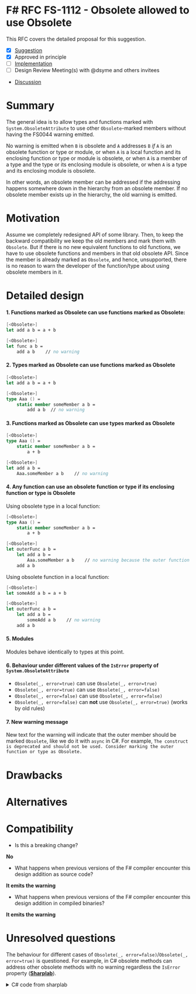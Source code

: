 # F# RFC FS-1112 - Obsolete allowed to use Obsolete

<!--The design suggestion [Obsolete allowed to use Obsolete](https://github.com/fsharp/fslang-suggestions/issues/1055) has been marked "approved in principle".
-->

This RFC covers the detailed proposal for this suggestion.

- [x] [Suggestion](https://github.com/fsharp/fslang-suggestions/issues/1055)
- [x] Approved in principle
- [ ] [Implementation](https://github.com/dotnet/fsharp/pull/FILL-ME-IN)
- [ ] Design Review Meeting(s) with @dsyme and others invitees
- [Discussion](https://github.com/fsharp/fslang-design/discussions/618)

# Summary

The general idea is to allow types and functions marked with `System.ObsoleteAttribute` to use other `Obsolete`-marked members without
having the FS0044 warning emitted.

No warning is emitted when `B` is obsolete and `A` addresses `B` *if* `A` is an obsolete function or type or module, or when `A` is a local function and its enclosing function or type or module is obsolete, or when `A` is a member of a type and the type or its enclosing module is obsolete, or when `A` is a type and its enclosing module is obsolete.

In other words, an obsolete member can be addressed if the addressing happens somewhere down in the hierarchy from an obsolete member. If no obsolete member exists up in the hierarchy, the old warning is emitted.

# Motivation

Assume we completely redesigned API of some library. Then, to keep the backward compatibility we keep the old members and mark
them with `Obsolete`. But if there is no new equivalent functions to old functions, we have to use obsolete functions
and members in that old obsolete API. Since the member is already marked as `Obsolete`, and hence, unsupported, there is no reason
to warn the developer of the function/type about using obsolete members in it.

# Detailed design

#### 1. Functions marked as Obsolete can use functions marked as Obsolete:

```fs
[<Obsolete>]
let add a b = a + b

[<Obsolete>]
let func a b =
    add a b    // no warning
```

#### 2. Types marked as Obsolete can use functions marked as Obsolete

```fs
[<Obsolete>]
let add a b = a + b

[<Obsolete>]
type Aaa () =
    static member someMember a b =
        add a b  // no warning
```

#### 3. Functions marked as Obsolete can use types marked as Obsolete

```fs
[<Obsolete>]
type Aaa () =
    static member someMember a b =
        a + b

[<Obsolete>]
let add a b =
    Aaa.someMember a b    // no warning
```

#### 4. Any function can use an obsolete function or type if its enclosing function or type is Obsolete

Using obsolete type in a local function:
```fs
[<Obsolete>]
type Aaa () =
    static member someMember a b =
        a + b

[<Obsolete>]
let outerFunc a b =
    let add a b =
        Aaa.someMember a b    // no warning because the outer function is obsolete
    add a b
```

Using obsolete function in a local function:
```fs
[<Obsolete>]
let someAdd a b = a + b

[<Obsolete>]
let outerFunc a b =
    let add a b =
        someAdd a b    // no warning
    add a b
```

#### 5. Modules

Modules behave identically to types at this point.

#### 6. Behaviour under different values of the `IsError` property of `System.ObsoleteAttribute`

* `Obsolete(_, error=true)` can use `Obsolete(_, error=true)`
* `Obsolete(_, error=true)` can use `Obsolete(_, error=false)`
* `Obsolete(_, error=false)` can use `Obsolete(_, error=false)`
* `Obsolete(_, error=false)` can **not** use `Obsolete(_, error=true)` (works by old rules)

#### 7. New warning message

New text for the warning will indicate that the outer member should be marked `Obsolete`, like we do it
with `async` in C#. For example, `The construct is deprecated and should not be used. Consider marking the outer function or type as Obsolete.`

# Drawbacks

# Alternatives

# Compatibility

* Is this a breaking change?

**No**
* What happens when previous versions of the F# compiler encounter this design addition as source code?

**It emits the warning**
* What happens when previous versions of the F# compiler encounter this design addition in compiled binaries?

**It emits the warning**

# Unresolved questions

The behaviour for different cases of `Obsolete(_, error=false)`/`Obsolete(_, error=true)` is questioned. For example, in C#
obsolete methods can address other obsolete methods with no warning regardless the `IsError` property ([**Sharplab**](https://sharplab.io/#v2:EYLgxg9gTgpgtADwGwBYA+ABATARgLABQhhGAzAATbkAuUArjAPq0PkDeh5X5A2gPLAAzhAA2MajAAUAImkAacjChRoIGvRgBKALqdu2LOQC8APnIBBSZoDcernd4DhYiTPmLlq9Qx0OylHCRKFAsrdgBfQkiiAn8qFiYAMwBDEUEYdgd+IVFxKVkFJRUoNQTfAm5KLENTUJsHLKdc1wKPYrUUtK1dCv0KDEDguoio4lj+w0705g1M3q5s5zy3Qs8S8inuv2rjM0t6+fJGnJd89yKvMp7KuMGMEP2RgmiSCY3U6c25ysXms9X2u8uuUbjtavtbIdjksWuc1h0PltDrcgvdhmxouEgA==)).

<details><summary>C# code from sharplab</summary>
<br>
This is warning-less code in C#:
    
```cs
using System;


public class true_true {
    [Obsolete("", error: true)]
    public static void Main() => A();
    
    [Obsolete("", error: true)]
    public static void A() {}
}

public class true_false {
    [Obsolete("", error: true)]
    public static void Main() => A();
    
    [Obsolete("", error: false)]
    public static void A() {}
}

public class false_true {
    [Obsolete("", error: false)]
    public static void Main() => A();
    
    [Obsolete("", error: true)]
    public static void A() {}
}

public class false_false {
    [Obsolete("", error: false)]
    public static void Main() => A();
    
    [Obsolete("", error: false)]
    public static void A() {}
}    
```
    
As it can be seen, whatever combination we take, it does not give any warning

</details>
